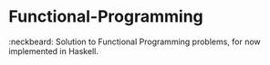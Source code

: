 # Functional-Programming
 :neckbeard: Solution to Functional Programming problems, for now implemented in Haskell.

